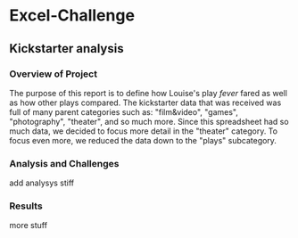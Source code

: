# Excel-Challenge
## Kickstarter analysis
### Overview of Project
The purpose of this report is to define how Louise's play *fever* fared as well as how other plays compared. The kickstarter data that was received was full of many parent categories such as: "film&video", "games", "photography", "theater", and so much more. Since this spreadsheet had so much data, we decided to focus more detail in the "theater" category. To focus even more, we reduced the data down to the "plays" subcategory.
### Analysis and Challenges
add analysys stiff
### Results
more stuff